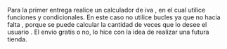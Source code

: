Para la primer entrega realice un calculador de iva , en el cual utilice funciones y condicionales. En este caso no utilice bucles ya que no hacia falta , porque se puede calcular la cantidad de veces que lo desee el usuario . El envio gratis o no, lo hice con la idea de realizar una futura tienda.
